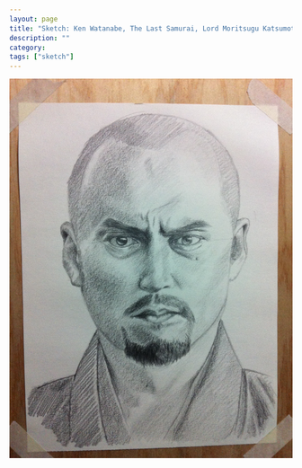 ```yaml
---
layout: page
title: "Sketch: Ken Watanabe, The Last Samurai, Lord Moritsugu Katsumoto"
description: ""
category:
tags: ["sketch"]
---
```


![Ken Watanabe](/assets/images/pencil-sketch-0085.jpg)
